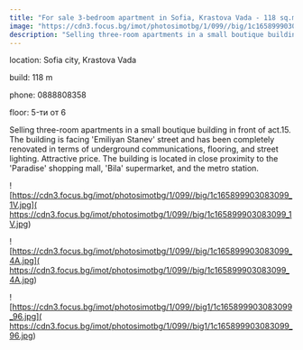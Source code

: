 ```yaml
---
title: "For sale 3-bedroom apartment in Sofia, Krastova Vada - 118 sq.m / On request :: imot.bg Advertisement."
image: "https://cdn3.focus.bg/imot/photosimotbg/1/099//big/1c165899903083099_bS.jpg"
description: "Selling three-room apartments in a small boutique building in front of act.15. The building is facing 'Emiliyan Stanev' street and has been completely renovated in terms of underground communications, flooring, and street lighting. Attractive price. The building is located in close proximity to the 'Paradise' shopping mall, 'Bila' supermarket, and the metro station."
---
```


location: Sofia city, Krastova Vada

build: 118 m

phone: 0888808358

floor: 5-ти от 6

Selling three-room apartments in a small boutique building in front of act.15. The building is facing 'Emiliyan Stanev' street and has been completely renovated in terms of underground communications, flooring, and street lighting. Attractive price. The building is located in close proximity to the 'Paradise' shopping mall, 'Bila' supermarket, and the metro station.


![https://cdn3.focus.bg/imot/photosimotbg/1/099//big/1c165899903083099_1V.jpg]( https://cdn3.focus.bg/imot/photosimotbg/1/099//big/1c165899903083099_1V.jpg)


![https://cdn3.focus.bg/imot/photosimotbg/1/099//big/1c165899903083099_4A.jpg]( https://cdn3.focus.bg/imot/photosimotbg/1/099//big/1c165899903083099_4A.jpg)


![https://cdn3.focus.bg/imot/photosimotbg/1/099//big1/1c165899903083099_96.jpg]( https://cdn3.focus.bg/imot/photosimotbg/1/099//big1/1c165899903083099_96.jpg)


